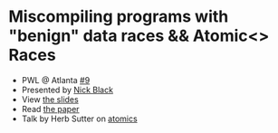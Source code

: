 # Miscompiling programs with "benign" data races && Atomic<> Races

- PWL @ Atlanta [#9](https://www.meetup.com/Papers-We-Love-Atlanta/events/bhvjlpyxnbmb/)
- Presented by [Nick Black](https://nick-black.com/dankwiki/index.php/Hack_on)
- View [the slides](https://github.com/papers-we-love/atlanta/blob/master/presentations/atomic-weapons/pwl09.pdf)
- Read [the paper](http://hboehm.info/boehm-hotpar11.pdf)
- Talk by Herb Sutter on [atomics](https://www.youtube.com/watch?v=A8eCGOqgvH4)

